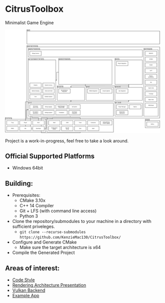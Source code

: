 # CitrusToolbox
 Minimalist Game Engine
 
 ![CitrusToolboxArchitecture](/docs/CitrusToolboxArchitecture.png)

 Project is a work-in-progress, feel free to take a look around.
 
## Official Supported Platforms
  * Windows 64bit
 
## Building:
  * Prerequisites:
     *  CMake 3.10x
     *  C++ 14 Compiler
     *  Git + LFS (with command line access)
     *  Python 3
  * Clone the repository/submodules to your machine in a directory with sufficient priveleges.
     * `git clone --recurse-submodules https://github.com/KenzieMac130/CitrusToolbox/`
  * Configure and Generate CMake 
      * Make sure the target architecture is x64
  * Compile the Generated Project
 
## Areas of interest:
  * [Code Style](/docs/CodeStyleGuide.md)
  * [Rendering Architecture Presentation](/docs/MovingToGpuDrivenRendering.odp)
  * [Vulkan Backend](/engine/renderer/vulkan/VkBackend.cpp)
  * [Example App](/tests/AppTest.cpp)
